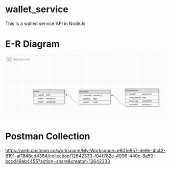 # wallet_service
This is a walled service API in NodeJs


# E-R Diagram
<img src="./public/assets/ERD.png">

# Postman Collection
https://web.postman.co/workspace/My-Workspace~e801e857-de9e-4c42-8191-af1848cd4384/collection/12642333-f04f782e-4996-440c-8a50-bccd48eb4455?action=share&creator=12642333